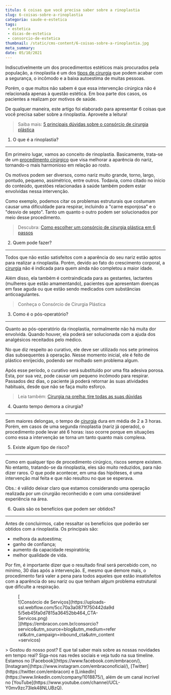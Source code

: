```yaml
---
titulo: 6 coisas que você precisa saber sobre a rinoplastia
slug: 6-coisas-sobre-a-rinoplastia
categoria: saude-e-estetica
tags:
 - estetica
 - dicas-de-estetica
 - consorcio-de-estetica
thumbnail: /static/cms-content/6-coisas-sobre-a-rinoplastia.jpg
meta_summary: 
date: 05/10/2021
---
```

Indiscutivelmente um dos procedimentos estéticos mais procurados pela população, a rinoplastia é um dos [tipos de cirurgia](https://www.embracon.com.br/blog/conheca-os-principais-consorcios-de-servicos-embracon) que podem acabar com a segurança, o incômodo e a baixa autoestima de muitas pessoas.

Porém, o que muitos não sabem é que essa intervenção cirúrgica não é relacionada apenas à questão estética. Em boa parte dos casos, os pacientes a realizam por motivos de saúde.

De qualquer maneira, este artigo foi elaborado para apresentar 6 coisas que você precisa saber sobre a rinoplastia. Aproveite a leitura!

> Saiba mais: [5 principais dúvidas sobre o consórcio de cirurgia plástica](https://www.embracon.com.br/blog/5-duvidas-sobre-o-consorcio-de-cirurgia)

1. O que é a rinoplastia?
-------------------------

Em primeiro lugar, vamos ao conceito de rinoplastia. Basicamente, trata-se de um [procedimento cirúrgico](https://www.embracon.com.br/blog/o-que-e-e-como-funciona-o-consorcio-para-cirurgia) que visa melhorar a aparência do nariz, tornando-o mais harmonioso em relação ao rosto.

Os motivos podem ser diversos, como nariz muito grande, torno, largo, pontudo, pequeno, assimétrico, entre outros. Todavia, como citado no início do conteúdo, questões relacionadas à saúde também podem estar envolvidas nessa intervenção.

Como exemplo, podemos citar os problemas estruturais que costumam causar uma dificuldade para respirar, incluindo a "carne esponjosa" e o "desvio de septo". Tanto um quanto o outro podem ser solucionados por meio desse procedimento.

> Descubra: [Como escolher um consórcio de cirurgia plástica em 6 passos](https://www.embracon.com.br/blog/como-escolher-um-consorcio-de-cirurgia-plastica-em-6-passos)

2. Quem pode fazer?
-------------------

Todos que não estão satisfeitos com a aparência do seu nariz estão aptos para realizar a rinoplastia. Porém, devido ao fato do crescimento corporal, a [cirurgia](https://www.embracon.com.br/blog/quando-a-cirurgia-plastica-e-a-melhor-opcao) não é indicada para quem ainda não completou a maior idade.

Além disso, ela também é contraindicada para as gestantes, lactantes (mulheres que estão amamentando), pacientes que apresentam doenças em fase aguda ou que estão sendo medicados com substâncias anticoagulantes.

> Conheça o Consórcio de Cirurgia Plástica

3. Como é o pós-operatório?
---------------------------

Quanto ao pós-operatório da rinoplastia, normalmente não há muita dor envolvida. Quando houver, ela poderá ser solucionada com a ajuda dos analgésicos receitados pelo médico.

No que diz respeito ao curativo, ele deve ser utilizado nos sete primeiros dias subsequentes à operação. Nesse momento inicial, ele é feito de plástico enrijecido, podendo ser molhado sem problema algum.

Após esse período, o curativo será substituído por uma fita adesiva porosa. Esta, por sua vez, pode causar um pequeno incômodo para respirar. Passados dez dias, o paciente já poderá retornar às suas atividades habituais, desde que não se faça muito esforço.

> Leia também: [Cirurgia na orelha: tire todas as suas dúvidas](https://www.embracon.com.br/blog/cirurgia-na-orelha-tire-todas-as-suas-duvidas)

4. Quanto tempo demora a cirurgia?
----------------------------------

Sem maiores delongas, o tempo de [cirurgia](https://www.embracon.com.br/blog/3-coisas-que-voce-precisa-saber-sobre-o-consorcio-para-cirurgia-plastica) dura em média de 2 a 3 horas. Porém, em casos de uma segunda rinoplastia (nariz já operado), o procedimento pode levar até 6 horas: isso ocorre porque em situações como essa a intervenção se torna um tanto quanto mais complexa.

5. Existe algum tipo de risco?
------------------------------

Como em qualquer tipo de procedimento cirúrgico, riscos sempre existem. No entanto, tratando-se da rinoplastia, eles são muito reduzidos, para não dizer raros. O que pode acontecer, em uma das hipóteses, é uma intervenção mal feita e que não resultou no que se esperava.

Obs.: é válido deixar claro que estamos considerando uma operação realizada por um cirurgião reconhecido e com uma considerável experiência na área.

6. Quais são os benefícios que podem ser obtidos?
-------------------------------------------------

Antes de concluirmos, cabe ressaltar os benefícios que poderão ser obtidos com a rinoplastia. Os principais são:

- melhora da autoestima;
- ganho de confiança;
- aumento da capacidade respiratória;
- melhor qualidade de vida.

Por fim, é importante dizer que o resultado final será percebido com, no mínimo, 30 dias após a intervenção. E, mesmo que demore mais, o procedimento fará valer a pena para todos aqueles que estão insatisfeitos com a aparência do seu nariz ou que tenham algum problema estrutural que dificulte a respiração.

<figure class="w-richtext-figure-type-image w-richtext-align-center" style="max-width:310px">[<div>![Consórcio de Serviços](https://uploads-ssl.webflow.com/5cc70a3a0871f750442da9d5/5eb45fa0d7815a36452bb464_CTA-Servicos.png)</div>](https://embracon.com.br/consorcio?servico&utm_source=blog&utm_medium=referral&utm_campaign=inbound_cta&utm_content=servicos)</figure>> Gostou do nosso post? E que tal saber mais sobre as nossas novidades em tempo real? Siga-nos nas redes sociais e veja tudo na sua timeline. Estamos no [Facebook](https://www.facebook.com/embracon/), [Instagram](https://www.instagram.com/embraconoficial/), [Twitter](https://twitter.com/embracon) e [LinkedIn](https://www.linkedin.com/company/1018875/), além de um canal incrível no [YouTube](https://www.youtube.com/channel/UCL-Y0mv9zc73Iek48NLUBzQ).
